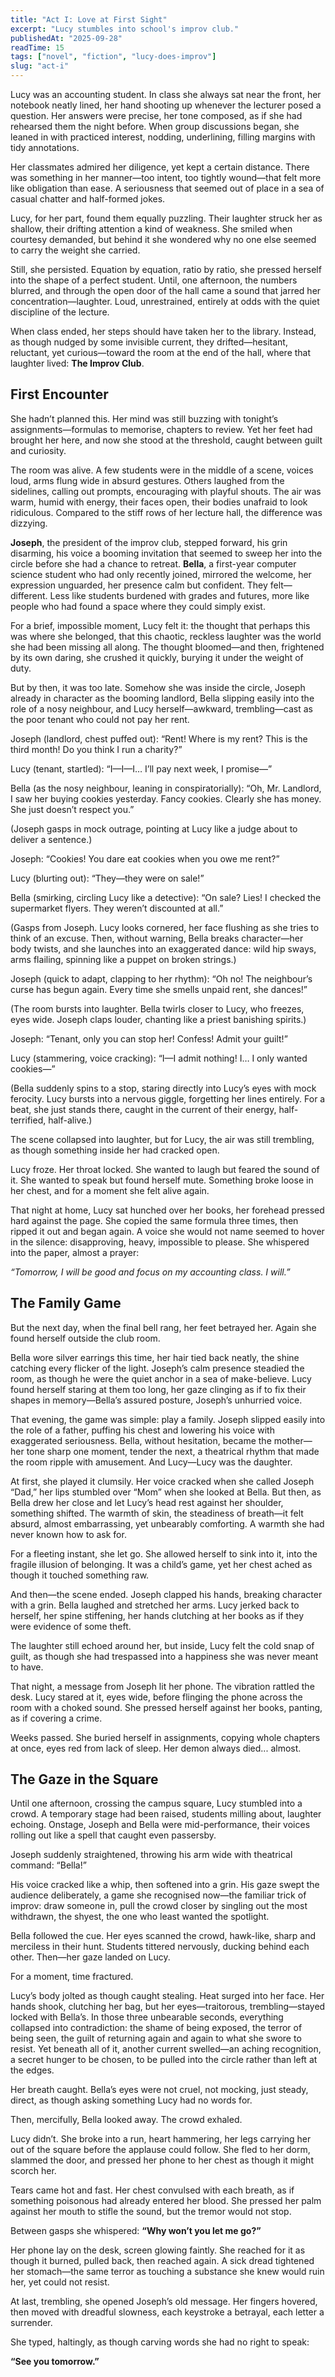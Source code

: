 ```yaml
---
title: "Act I: Love at First Sight" 
excerpt: "Lucy stumbles into school's improv club." 
publishedAt: "2025-09-28" 
readTime: 15
tags: ["novel", "fiction", "lucy-does-improv"] 
slug: "act-i" 
---
```


Lucy was an accounting student. In class she always sat near the front, her notebook neatly lined, her hand shooting up whenever the lecturer posed a question. Her answers were precise, her tone composed, as if she had rehearsed them the night before. When group discussions began, she leaned in with practiced interest, nodding, underlining, filling margins with tidy annotations.

Her classmates admired her diligence, yet kept a certain distance. There was something in her manner—too intent, too tightly wound—that felt more like obligation than ease. A seriousness that seemed out of place in a sea of casual chatter and half-formed jokes.

Lucy, for her part, found them equally puzzling. Their laughter struck her as shallow, their drifting attention a kind of weakness. She smiled when courtesy demanded, but behind it she wondered why no one else seemed to carry the weight she carried.

Still, she persisted. Equation by equation, ratio by ratio, she pressed herself into the shape of a perfect student. Until, one afternoon, the numbers blurred, and through the open door of the hall came a sound that jarred her concentration—laughter. Loud, unrestrained, entirely at odds with the quiet discipline of the lecture.

When class ended, her steps should have taken her to the library. Instead, as though nudged by some invisible current, they drifted—hesitant, reluctant, yet curious—toward the room at the end of the hall, where that laughter lived: **The Improv Club**.

## First Encounter

She hadn’t planned this. Her mind was still buzzing with tonight’s assignments—formulas to memorise, chapters to review. Yet her feet had brought her here, and now she stood at the threshold, caught between guilt and curiosity.

The room was alive. A few students were in the middle of a scene, voices loud, arms flung wide in absurd gestures. Others laughed from the sidelines, calling out prompts, encouraging with playful shouts. The air was warm, humid with energy, their faces open, their bodies unafraid to look ridiculous. Compared to the stiff rows of her lecture hall, the difference was dizzying.

**Joseph**, the president of the improv club, stepped forward, his grin disarming, his voice a booming invitation that seemed to sweep her into the circle before she had a chance to retreat. **Bella**, a first-year computer science student who had only recently joined, mirrored the welcome, her expression unguarded, her presence calm but confident. They felt—different. Less like students burdened with grades and futures, more like people who had found a space where they could simply exist.

For a brief, impossible moment, Lucy felt it: the thought that perhaps this was where she belonged, that this chaotic, reckless laughter was the world she had been missing all along. The thought bloomed—and then, frightened by its own daring, she crushed it quickly, burying it under the weight of duty.

But by then, it was too late. Somehow she was inside the circle, Joseph already in character as the booming landlord, Bella slipping easily into the role of a nosy neighbour, and Lucy herself—awkward, trembling—cast as the poor tenant who could not pay her rent.

Joseph (landlord, chest puffed out): “Rent! Where is my rent? This is the third month! Do you think I run a charity?”

Lucy (tenant, startled): “I—I—I… I’ll pay next week, I promise—”

Bella (as the nosy neighbour, leaning in conspiratorially): “Oh, Mr. Landlord, I saw her buying cookies yesterday. Fancy cookies. Clearly she has money. She just doesn’t respect you.”

(Joseph gasps in mock outrage, pointing at Lucy like a judge about to deliver a sentence.)

Joseph: “Cookies! You dare eat cookies when you owe me rent?”

Lucy (blurting out): “They—they were on sale!”

Bella (smirking, circling Lucy like a detective): “On sale? Lies! I checked the supermarket flyers. They weren’t discounted at all.”

(Gasps from Joseph. Lucy looks cornered, her face flushing as she tries to think of an excuse. Then, without warning, Bella breaks character—her body twists, and she launches into an exaggerated dance: wild hip sways, arms flailing, spinning like a puppet on broken strings.)

Joseph (quick to adapt, clapping to her rhythm): “Oh no! The neighbour’s curse has begun again. Every time she smells unpaid rent, she dances!”

(The room bursts into laughter. Bella twirls closer to Lucy, who freezes, eyes wide. Joseph claps louder, chanting like a priest banishing spirits.)

Joseph: “Tenant, only you can stop her! Confess! Admit your guilt!”

Lucy (stammering, voice cracking): “I—I admit nothing! I… I only wanted cookies—”

(Bella suddenly spins to a stop, staring directly into Lucy’s eyes with mock ferocity. Lucy bursts into a nervous giggle, forgetting her lines entirely. For a beat, she just stands there, caught in the current of their energy, half-terrified, half-alive.)

The scene collapsed into laughter, but for Lucy, the air was still trembling, as though something inside her had cracked open.

Lucy froze. Her throat locked. She wanted to laugh but feared the sound of it. She wanted to speak but found herself mute. Something broke loose in her chest, and for a moment she felt alive again.  

That night at home, Lucy sat hunched over her books, her forehead pressed hard against the page. She copied the same formula three times, then ripped it out and began again. A voice she would not name seemed to hover in the silence: disapproving, heavy, impossible to please. She whispered into the paper, almost a prayer:  

*“Tomorrow, I will be good and focus on my accounting class. I will.”*  


## The Family Game

But the next day, when the final bell rang, her feet betrayed her. Again she found herself outside the club room.  

Bella wore silver earrings this time, her hair tied back neatly, the shine catching every flicker of the light. Joseph’s calm presence steadied the room, as though he were the quiet anchor in a sea of make-believe. Lucy found herself staring at them too long, her gaze clinging as if to fix their shapes in memory—Bella’s assured posture, Joseph’s unhurried voice.

That evening, the game was simple: play a family. Joseph slipped easily into the role of a father, puffing his chest and lowering his voice with exaggerated seriousness. Bella, without hesitation, became the mother—her tone sharp one moment, tender the next, a theatrical rhythm that made the room ripple with amusement. And Lucy—Lucy was the daughter.

At first, she played it clumsily. Her voice cracked when she called Joseph “Dad,” her lips stumbled over “Mom” when she looked at Bella. But then, as Bella drew her close and let Lucy’s head rest against her shoulder, something shifted. The warmth of skin, the steadiness of breath—it felt absurd, almost embarrassing, yet unbearably comforting. A warmth she had never known how to ask for.

For a fleeting instant, she let go. She allowed herself to sink into it, into the fragile illusion of belonging. It was a child’s game, yet her chest ached as though it touched something raw.

And then—the scene ended. Joseph clapped his hands, breaking character with a grin. Bella laughed and stretched her arms. Lucy jerked back to herself, her spine stiffening, her hands clutching at her books as if they were evidence of some theft.

The laughter still echoed around her, but inside, Lucy felt the cold snap of guilt, as though she had trespassed into a happiness she was never meant to have. 

That night, a message from Joseph lit her phone. The vibration rattled the desk. Lucy stared at it, eyes wide, before flinging the phone across the room with a choked sound. She pressed herself against her books, panting, as if covering a crime.  

Weeks passed. She buried herself in assignments, copying whole chapters at once, eyes red from lack of sleep. Her demon always died... almost. 


##  The Gaze in the Square

Until one afternoon, crossing the campus square, Lucy stumbled into a crowd. A temporary stage had been raised, students milling about, laughter echoing. Onstage, Joseph and Bella were mid-performance, their voices rolling out like a spell that caught even passersby.

Joseph suddenly straightened, throwing his arm wide with theatrical command:
“Bella!”

His voice cracked like a whip, then softened into a grin. His gaze swept the audience deliberately, a game she recognised now—the familiar trick of improv: draw someone in, pull the crowd closer by singling out the most withdrawn, the shyest, the one who least wanted the spotlight.

Bella followed the cue. Her eyes scanned the crowd, hawk-like, sharp and merciless in their hunt. Students tittered nervously, ducking behind each other. Then—her gaze landed on Lucy.

For a moment, time fractured.

Lucy’s body jolted as though caught stealing. Heat surged into her face. Her hands shook, clutching her bag, but her eyes—traitorous, trembling—stayed locked with Bella’s. In those three unbearable seconds, everything collapsed into contradiction: the shame of being exposed, the terror of being seen, the guilt of returning again and again to what she swore to resist. Yet beneath all of it, another current swelled—an aching recognition, a secret hunger to be chosen, to be pulled into the circle rather than left at the edges.

Her breath caught. Bella’s eyes were not cruel, not mocking, just steady, direct, as though asking something Lucy had no words for.

Then, mercifully, Bella looked away. The crowd exhaled.

Lucy didn’t. She broke into a run, heart hammering, her legs carrying her out of the square before the applause could follow. She fled to her dorm, slammed the door, and pressed her phone to her chest as though it might scorch her.

Tears came hot and fast. Her chest convulsed with each breath, as if something poisonous had already entered her blood. She pressed her palm against her mouth to stifle the sound, but the tremor would not stop.

Between gasps she whispered:
**“Why won’t you let me go?”**

Her phone lay on the desk, screen glowing faintly. She reached for it as though it burned, pulled back, then reached again. A sick dread tightened her stomach—the same terror as touching a substance she knew would ruin her, yet could not resist.

At last, trembling, she opened Joseph’s old message. Her fingers hovered, then moved with dreadful slowness, each keystroke a betrayal, each letter a surrender.

She typed, haltingly, as though carving words she had no right to speak:

**“See you tomorrow.”**